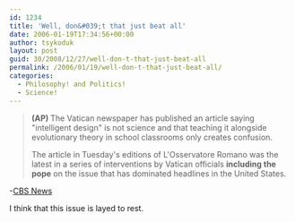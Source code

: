 ```yaml
---
id: 1234
title: 'Well, don&#039;t that just beat all'
date: 2006-01-19T17:34:56+00:00
author: tsykoduk
layout: post
guid: 30/2008/12/27/well-don-t-that-just-beat-all
permalink: /2006/01/19/well-don-t-that-just-beat-all/
categories:
  - Philosophy! and Politics!
  - Science!
---
```

<blockquote><strong>(AP) </strong>The Vatican newspaper has published an article saying "intelligent design" is not science and that teaching it alongside evolutionary theory in school classrooms only creates confusion.

<p>The article in Tuesday's editions of L'Osservatore Romano was the latest in a series of interventions by Vatican officials <strong>including the pope</strong> on the issue that has dominated headlines in the United States.</blockquote>
-<a href="http://www.cbsnews.com/stories/2006/01/18/ap/world/mainD8F7BDS03.shtml"><span class="caps">CBS</span> News</a></p>


<p>I think that this issue is layed to rest.</p>